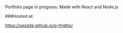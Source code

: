 Portfolio page in progress. Made with React and Node.js

###Hosted at: 

https://sezaite.github.io/g-thgths/

